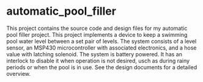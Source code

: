 automatic_pool_filler
=====================

This project contains the source code and design files for my automatic pool filler project.  This project implements a device to keep a swimming pool water level between a set pair of levels.  The system consists of a level sensor, an MSP430 microcontroller with associated electronics, and a hose value with latching solenoid.  The system is battery powered.  It has an interlock to disable it when operation is not desired, usch as during rainy periods or when the pool is in use.  See the design documents for a detailed overview.
